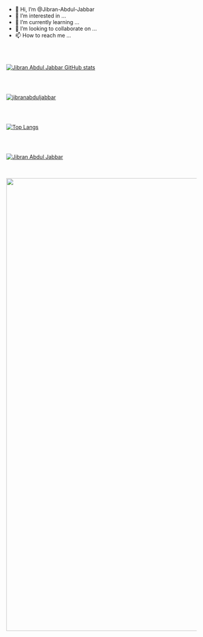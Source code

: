 - 👋 Hi, I’m @Jibran-Abdul-Jabbar
- 👀 I’m interested in ...
- 🌱 I’m currently learning ...
- 💞️ I’m looking to collaborate on ...
- 📫 How to reach me ...
 <br />
 <br />

[![Jibran Abdul Jabbar GitHub stats](https://github-readme-stats.vercel.app/api?username=jibranabduljabbar)](https://github.com/jibranabduljabbar/github-readme-stats)

<br>
<br>

[![jibranabduljabbar](https://github-readme-stats.vercel.app/api/pin/?username=jibranabduljabbar&repo=github-readme-stats)](https://github.com/jibranabduljabbar/github-readme-stats)


<br>
<br>

[![Top Langs](https://github-readme-stats.vercel.app/api/top-langs/?username=anuraghazra&langs_count=8)](https://github.com/anuraghazra/github-readme-stats)



<br>
<br>

[![Jibran Abdul Jabbar](https://github-readme-stats.vercel.app/api/wakatime?username=jibranabduljabbar)](https://github.com/jibranabduljabbar/github-readme-stats)

<br>
<br>
<img src="https://res.cloudinary.com/practicaldev/image/fetch/s--dkFxTwJ2--/c_imagga_scale,f_auto,fl_progressive,h_420,q_auto,w_1000/https://dev-to-uploads.s3.amazonaws.com/i/ux6uf870i7esod0sx4sw.png" width="1200px" />
<br>
<br>
